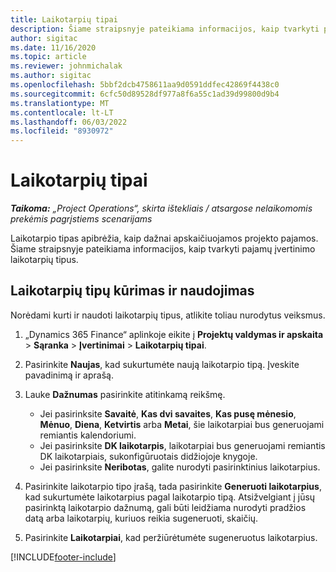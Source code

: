 ```yaml
---
title: Laikotarpių tipai
description: Šiame straipsnyje pateikiama informacijos, kaip tvarkyti pajamų įvertinimo laikotarpių tipus.
author: sigitac
ms.date: 11/16/2020
ms.topic: article
ms.reviewer: johnmichalak
ms.author: sigitac
ms.openlocfilehash: 5bbf2dcb4758611aa9d0591ddfec42869f4438c0
ms.sourcegitcommit: 6cfc50d89528df977a8f6a55c1ad39d99800d9b4
ms.translationtype: MT
ms.contentlocale: lt-LT
ms.lasthandoff: 06/03/2022
ms.locfileid: "8930972"
---
```

# <a name="period-types"></a>Laikotarpių tipai

_**Taikoma:** „Project Operations“, skirta ištekliais / atsargose nelaikomomis prekėmis pagrįstiems scenarijams_

Laikotarpio tipas apibrėžia, kaip dažnai apskaičiuojamos projekto pajamos. Šiame straipsnyje pateikiama informacijos, kaip tvarkyti pajamų įvertinimo laikotarpių tipus. 

## <a name="create-and-work-with-period-types"></a>Laikotarpių tipų kūrimas ir naudojimas
Norėdami kurti ir naudoti laikotarpių tipus, atlikite toliau nurodytus veiksmus.

1. „Dynamics 365 Finance“ aplinkoje eikite į **Projektų valdymas ir apskaita** > **Sąranka** > **Įvertinimai** > **Laikotarpių tipai**.
2. Pasirinkite **Naujas**, kad sukurtumėte naują laikotarpio tipą. Įveskite pavadinimą ir aprašą.
3. Lauke **Dažnumas** pasirinkite atitinkamą reikšmę.

    - Jei pasirinksite **Savaitė**, **Kas dvi savaites**, **Kas pusę mėnesio**, **Mėnuo**, **Diena**, **Ketvirtis** arba **Metai**, šie laikotarpiai bus generuojami remiantis kalendoriumi. 
    - Jei pasirinksite **DK laikotarpis**, laikotarpiai bus generuojami remiantis DK laikotarpiais, sukonfigūruotais didžiojoje knygoje.
    - Jei pasirinksite **Neribotas**, galite nurodyti pasirinktinius laikotarpius.
4. Pasirinkite laikotarpio tipo įrašą, tada pasirinkite **Generuoti laikotarpius**, kad sukurtumėte laikotarpius pagal laikotarpio tipą. Atsižvelgiant į jūsų pasirinktą laikotarpio dažnumą, gali būti leidžiama nurodyti pradžios datą arba laikotarpių, kuriuos reikia sugeneruoti, skaičių.
5. Pasirinkite **Laikotarpiai**, kad peržiūrėtumėte sugeneruotus laikotarpius.



[!INCLUDE[footer-include](../includes/footer-banner.md)]